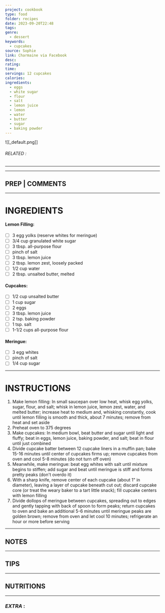 ```yaml
---
project: cookbook
type: food
folder: recipes
date: 2023-09-20T22:48
tags: 
genre:
  - dessert
keywords:
  - cupcakes
source: Sophie
link: Charmaine via Facebook
desc: 
rating: 
time: 
servings: 12 cupcakes
calories: 
ingredients:
  - eggs
  - white sugar
  - flour
  - salt
  - lemon juice
  - lemon
  - water
  - butter
  - sugar
  - baking powder
---
```


![[_default.png]]
###### *RELATED* : 
---


---
## PREP | COMMENTS



---
# INGREDIENTS

#### Lemon Filling:

- [ ] 3 egg yolks (reserve whites for meringue)
- [ ] 3/4 cup granulated white sugar
- [ ] 3 tbsp. all-purpose flour
- [ ] pinch of salt
- [ ] 3 tbsp. lemon juice
- [ ] 2 tbsp. lemon zest, loosely packed
- [ ] 1/2 cup water
- [ ] 2 tbsp. unsalted butter, melted

#### Cupcakes:

- [ ] 1/2 cup unsalted butter
- [ ] 1 cup sugar
- [ ] 2 eggs
- [ ] 3 tbsp. lemon juice
- [ ] 2 tsp. baking powder
- [ ] 1 tsp. salt
- [ ] 1-1/2 cups all-purpose flour

#### Meringue:

- [ ] 3 egg whites
- [ ] pinch of salt
- [ ] 1/4 cup sugar

---
# INSTRUCTIONS

1. Make lemon filling: In small saucepan over low heat, whisk egg yolks, sugar, flour, and salt; whisk in lemon juice, lemon zest, water, and melted butter; increase heat to medium and, whisking constantly, cook until lemon filling is smooth and thick, about 7 minutes; remove from heat and set aside
2. Preheat oven to 375 degrees
3. Make cupcakes: In medium bowl, beat butter and sugar until light and fluffy; beat in eggs, lemon juice, baking powder, and salt; beat in flour until just combined
4. Divide cupcake batter between 12 cupcake liners in a muffin pan; bake 15-16 minutes until center of cupcakes firms up; remove cupcakes from oven and cool 5-8 minutes (do not turn off oven)
5. Meanwhile, make meringue: beat egg whites with salt until mixture begins to stiffen; add sugar and beat until meringue is stiff and forms pretty peaks (don't overdo it) 
6. With a sharp knife, remove center of each cupcake (about 1" in diameter), leaving a layer of cupcake beneath cut out; discard cupcake core (or treat the weary baker to a tart little snack); fill cupcake centers with lemon filling
7. Divide dollops of meringue between cupcakes, spreading out to edges and gently tapping with back of spoon to form peaks; return cupcakes to oven and bake an additional 5-6 minutes until meringue peaks are golden brown; remove from oven and let cool 10 minutes; refrigerate an hour or more before serving

---
## NOTES



---
## TIPS



---
## NUTRITIONS



---
### *EXTRA* :



